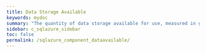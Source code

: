 ```yaml
---
title: Data Storage Available
keywords: mydoc
summary: "The quantity of data storage available for use, measured in gigabytes."
sidebar: c_sqlazure_sidebar
toc: false
permalink: /sqlazure_component_dataavailable/
---
```

